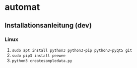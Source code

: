 # automat
## Installationsanleitung (dev)
### Linux
1. `sudo apt install python3 python3-pip python3-pyqt5 git`
2. `sudo pip3 install peewee`
3. `python3 createsampledata.py`
